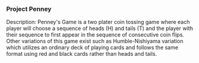 ### Project Penney

Description:
Penney's Game is a two plater coin tossing game where each player will choose a sequence of heads (H) and tails (T) and the player with their sequence to first appear in the sequence of consecutive coin flips. Other variations of this game exist such as Humble-Nishiyama variation which utilizes an ordinary deck of playing cards and follows the same format using red and black cards rather than heads and tails. 

